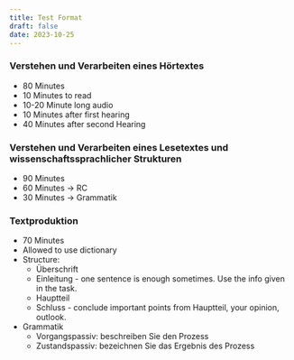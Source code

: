 ```yaml
---
title: Test Format
draft: false
date: 2023-10-25
---
```


### Verstehen und Verarbeiten eines Hörtextes
- 80 Minutes
- 10 Minutes to read
- 10-20 Minute long audio
- 10 Minutes after first hearing
- 40 Minutes after second Hearing
### Verstehen und Verarbeiten eines Lesetextes und wissenschaftssprachlicher Strukturen
- 90 Minutes
- 60 Minutes -> RC
- 30 Minutes -> Grammatik
### Textproduktion
- 70 Minutes
- Allowed to use dictionary
- Structure: 
	- Überschrift
	- Einleitung - one sentence is enough sometimes. Use the info given in the task.
	- Hauptteil
	- Schluss - conclude important points from Hauptteil, your opinion, outlook. 
- Grammatik
	- Vorgangspassiv: beschreiben Sie den Prozess
	- Zustandspassiv: bezeichnen Sie das Ergebnis des Prozess

